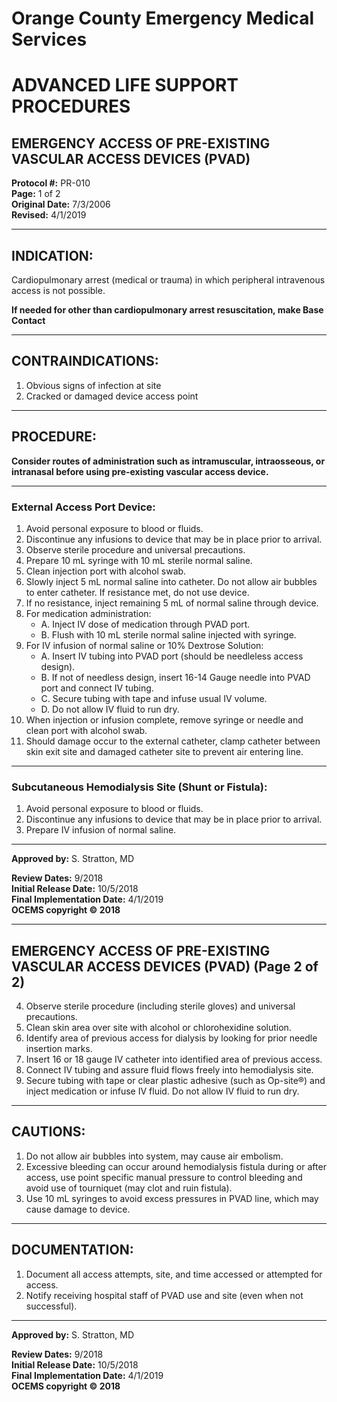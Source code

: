 # Orange County Emergency Medical Services
# ADVANCED LIFE SUPPORT PROCEDURES
## EMERGENCY ACCESS OF PRE-EXISTING VASCULAR ACCESS DEVICES (PVAD)

**Protocol #:** PR-010  
**Page:** 1 of 2  
**Original Date:** 7/3/2006  
**Revised:** 4/1/2019

---

## INDICATION:

Cardiopulmonary arrest (medical or trauma) in which peripheral intravenous access is not possible.

**If needed for other than cardiopulmonary arrest resuscitation, make Base Contact**

---

## CONTRAINDICATIONS:

1. Obvious signs of infection at site
2. Cracked or damaged device access point

---

## PROCEDURE:

**Consider routes of administration such as intramuscular, intraosseous, or intranasal before using pre-existing vascular access device.**

---

### External Access Port Device:

1. Avoid personal exposure to blood or fluids.
2. Discontinue any infusions to device that may be in place prior to arrival.
3. Observe sterile procedure and universal precautions.
4. Prepare 10 mL syringe with 10 mL sterile normal saline.
5. Clean injection port with alcohol swab.
7. Slowly inject 5 mL normal saline into catheter. Do not allow air bubbles to enter catheter. If resistance met, do not use device.
8. If no resistance, inject remaining 5 mL of normal saline through device.
9. For medication administration:
   - A. Inject IV dose of medication through PVAD port.
   - B. Flush with 10 mL sterile normal saline injected with syringe.
10. For IV infusion of normal saline or 10% Dextrose Solution:
    - A. Insert IV tubing into PVAD port (should be needleless access design).
    - B. If not of needless design, insert 16-14 Gauge needle into PVAD port and connect IV tubing.
    - C. Secure tubing with tape and infuse usual IV volume.
    - D. Do not allow IV fluid to run dry.
11. When injection or infusion complete, remove syringe or needle and clean port with alcohol swab.
12. Should damage occur to the external catheter, clamp catheter between skin exit site and damaged catheter site to prevent air entering line.

---

### Subcutaneous Hemodialysis Site (Shunt or Fistula):

1. Avoid personal exposure to blood or fluids.
2. Discontinue any infusions to device that may be in place prior to arrival.
3. Prepare IV infusion of normal saline.

---

**Approved by:** S. Stratton, MD

**Review Dates:** 9/2018  
**Initial Release Date:** 10/5/2018  
**Final Implementation Date:** 4/1/2019  
**OCEMS copyright © 2018**

---

## EMERGENCY ACCESS OF PRE-EXISTING VASCULAR ACCESS DEVICES (PVAD) (Page 2 of 2)

4. Observe sterile procedure (including sterile gloves) and universal precautions.
5. Clean skin area over site with alcohol or chlorohexidine solution.
6. Identify area of previous access for dialysis by looking for prior needle insertion marks.
8. Insert 16 or 18 gauge IV catheter into identified area of previous access.
9. Connect IV tubing and assure fluid flows freely into hemodialysis site.
10. Secure tubing with tape or clear plastic adhesive (such as Op-site®) and inject medication or infuse IV fluid. Do not allow IV fluid to run dry.

---

## CAUTIONS:

1. Do not allow air bubbles into system, may cause air embolism.
2. Excessive bleeding can occur around hemodialysis fistula during or after access, use point specific manual pressure to control bleeding and avoid use of tourniquet (may clot and ruin fistula).
3. Use 10 mL syringes to avoid excess pressures in PVAD line, which may cause damage to device.

---

## DOCUMENTATION:

1. Document all access attempts, site, and time accessed or attempted for access.
2. Notify receiving hospital staff of PVAD use and site (even when not successful).

---

**Approved by:** S. Stratton, MD

**Review Dates:** 9/2018  
**Initial Release Date:** 10/5/2018  
**Final Implementation Date:** 4/1/2019  
**OCEMS copyright © 2018**

